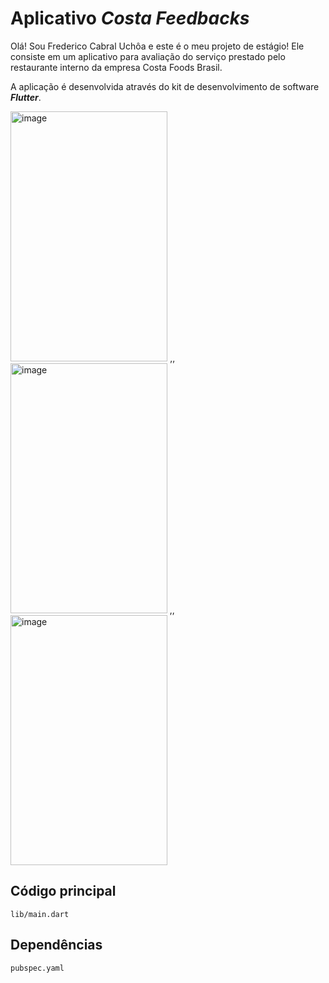 # Aplicativo *Costa Feedbacks*
Olá! Sou Frederico Cabral Uchôa e este é o meu projeto de estágio! Ele consiste em um aplicativo para avaliação do serviço prestado pelo restaurante interno da empresa Costa Foods Brasil. 

A aplicação é desenvolvida através do kit de desenvolvimento de software _**Flutter**_.

<img width="251.23621" height="400" alt="image" src="https://github.com/user-attachments/assets/63db5bd2-9ef2-4652-8d3f-74cd8944de87" /> \,\,
<img width="250.803826" height="400" alt="image" src="https://github.com/user-attachments/assets/8069480a-325e-4e8f-9f5f-ad6abf3b73b3" /> \,\,
<img width="250.752728" height="400" alt="image" src="https://github.com/user-attachments/assets/6d209da6-e8a5-4e49-abd3-c5bca260d70f" />


## Código principal
```lib/main.dart```

## Dependências
```pubspec.yaml```

